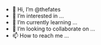 - 👋 Hi, I’m @thefates
- 👀 I’m interested in ...
- 🌱 I’m currently learning ...
- 💞️ I’m looking to collaborate on ...
- 📫 How to reach me ...

<!---
thefates/thefates is a ✨ special ✨ repository because its `README.md` (this file) appears on your GitHub profile.
You can click the Preview link to take a look at your changes.
--->
